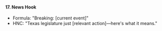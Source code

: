 #### **17. News Hook**

- Formula: "Breaking: [current event]"
- HNC: "Texas legislature just [relevant action]—here's what it means."

